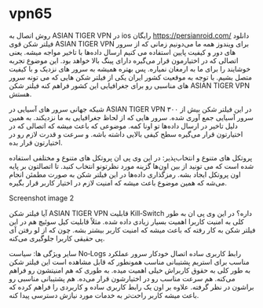 # vpn65
روش اتصال به ASIAN TIGER VPN در ios رایگان
https://persianroid.com/
دانلود فیلتر شکن قوی ASIAN TIGER VPN برای ویندوز
همه ما می‌دونیم زمانی که از سرور های دور و کیفیت پایین استفاده می‌ کنیم ارسال داده‌ها با تاخیر مواجه میشه. یعنی اتصالی که در اختیارمون قرار می‌گیره دارای پینگ بالا خواهد بود. این موضوع تجربه خوشایند را برای ما به ارمغان نمیاره. پس بهتره همیشه به سرور های نزدیک و با کیفیت متصل بشیم.
با توجه به موقعیت کشور ایران یکی از فیلتر شکن‌ هایی که می‌ تونه سرور های مناسبی رو برای جغرافیایی این کشور فراهم کنه فیلتر شکن ASIAN TIGER VPN هستش.

شبکه جهانی سرور های آسیایی در ASIAN TIGER VPN
در این فیلتر شکن بیش از ۳۰۰ سرور آسیایی جمع آوری شده. سرور هایی که از لحاظ جغرافیایی به ما نزدیکند. به همین دلیل تاخیر در ارسال داده‌ها تو اونا کمه. موضوعی که باعث میشه که اتصالی که در اختیارتون قرار می‌گیره سطح کیفی بالایی داشته باشه. و سرعت و قدرت لازم رو در اختیارتون قرار بده.

پروتکل‌ های متنوع و انتخاب‌پذیر:
در این وی پی ان پروتکل‌ های متنوع و مختلفی استفاده شده است که می‌ تونید از بین اون‌ها گزینه مورد نظرتونو انتخاب کنید. تا اتصالتون بر پایه اون پروتکل ایجاد بشه.
رمزگذاری داده‌ها در این فیلتر شکن به صورت مطمئن انجام می‌شه که همین موضوع باعث میشه که امنیت لازم در اختیار کاربر قرار بگیره.

Screenshot image 2

آیا فیلتر شکن ASIAN TIGER VPN قابلیت Kill‑Switch داره؟
در این وی پی ان به طور کلی به امنیت کاربرا اهمیت بسیار زیادی داده شده. مثلاً قابلیت کیل سوئیچ هم در این فیلتر شکن به کار رفته که باعث میشه که امنیت کاربر بیشتر بشه. چون که از لو رفتن آی‌ پی حقیقی کاربرا جلوگیری می‌کنه.

سایر ویژگی ها:
سیاست No‑Logs
رابط کاربری ساده
اتصال خودکار سرور
عملکرد مناسب برای استریم
پشتیبانی مناسب
همونطور که قابل مشاهده است این فیلتر شکن به طور کلی به حقوق کاربراش خیلی اهمیت میده. به طوری که هم امنیتشون رو فراهم می‌کنه. هم سرعت مناسب رو در اختیارشون قرار می‌ده. هم پشتیبانی مناسبی رو براشون در نظر گرفته. علاوه بر اون یک رابط کاربری ساده و کاربردی را فراهم کرده که باعث میشه کاربر راحت‌تر به خدمات مورد نیازش دسترسی پیدا کنه.

